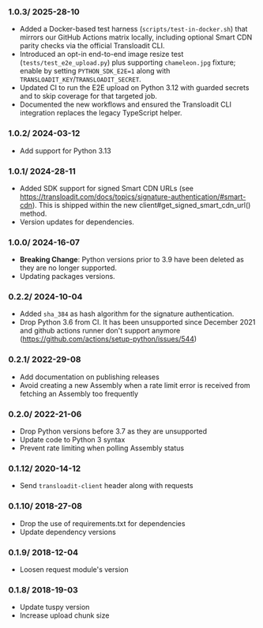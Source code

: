 ### 1.0.3/ 2025-28-10 ###
* Added a Docker-based test harness (`scripts/test-in-docker.sh`) that mirrors our GitHub Actions matrix locally, including optional Smart CDN parity checks via the official Transloadit CLI.
* Introduced an opt-in end-to-end image resize test (`tests/test_e2e_upload.py`) plus supporting `chameleon.jpg` fixture; enable by setting `PYTHON_SDK_E2E=1` along with `TRANSLOADIT_KEY`/`TRANSLOADIT_SECRET`.
* Updated CI to run the E2E upload on Python 3.12 with guarded secrets and to skip coverage for that targeted job.
* Documented the new workflows and ensured the Transloadit CLI integration replaces the legacy TypeScript helper.

### 1.0.2/ 2024-03-12 ###
* Add support for Python 3.13

### 1.0.1/ 2024-28-11 ###
* Added SDK support for signed Smart CDN URLs (see https://transloadit.com/docs/topics/signature-authentication/#smart-cdn).
  This is shipped within the new client#get_signed_smart_cdn_url() method.
* Version updates for dependencies.

### 1.0.0/ 2024-16-07 ###

* **Breaking Change**: Python versions prior to 3.9 have been deleted as they are no longer supported.
* Updating packages versions.

### 0.2.2/ 2024-10-04 ###
- Added `sha_384` as hash algorithm for the signature authentication.
- Drop Python 3.6 from CI. It has been unsupported since December 2021 and github actions runner don't support anymore (https://github.com/actions/setup-python/issues/544)

### 0.2.1/ 2022-29-08 ###

* Add documentation on publishing releases
* Avoid creating a new Assembly when a rate limit error is received from fetching an Assembly too frequently

### 0.2.0/ 2022-21-06 ###

* Drop Python versions before 3.7 as they are unsupported
* Update code to Python 3 syntax
* Prevent rate limiting when polling Assembly status

### 0.1.12/ 2020-14-12 ###

* Send `transloadit-client` header along with requests

### 0.1.10/ 2018-27-08 ###

* Drop the use of requirements.txt for dependencies
* Update dependency versions

### 0.1.9/ 2018-12-04 ###

* Loosen request module's version

### 0.1.8/ 2018-19-03 ###

* Update tuspy version
* Increase upload chunk size
